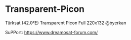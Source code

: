 # Transparent-Picon

Türksat (42.0°E) Transparent Picon Full 220x132 @byerkan

SuPPort: https://www.dreamosat-forum.com/
